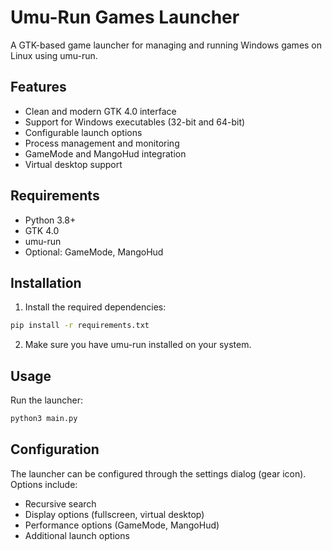 # Umu-Run Games Launcher

A GTK-based game launcher for managing and running Windows games on Linux using umu-run.

## Features

- Clean and modern GTK 4.0 interface
- Support for Windows executables (32-bit and 64-bit)
- Configurable launch options
- Process management and monitoring
- GameMode and MangoHud integration
- Virtual desktop support

## Requirements

- Python 3.8+
- GTK 4.0
- umu-run
- Optional: GameMode, MangoHud

## Installation

1. Install the required dependencies:
```bash
pip install -r requirements.txt
```

2. Make sure you have umu-run installed on your system.

## Usage

Run the launcher:
```bash
python3 main.py
```

## Configuration

The launcher can be configured through the settings dialog (gear icon). Options include:
- Recursive search
- Display options (fullscreen, virtual desktop)
- Performance options (GameMode, MangoHud)
- Additional launch options
